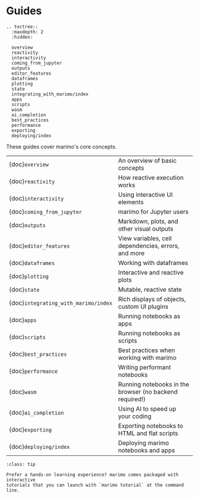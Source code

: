 # Guides

```{eval-rst}
.. toctree::
  :maxdepth: 2
  :hidden:

  overview
  reactivity
  interactivity
  coming_from_jupyter
  outputs
  editor_features
  dataframes
  plotting
  state
  integrating_with_marimo/index
  apps
  scripts
  wasm
  ai_completion
  best_practices
  performance
  exporting
  deploying/index
```

These guides cover marimo's core concepts.

|                                      |                                                         |
| :----------------------------------- | :------------------------------------------------------ |
| {doc}`overview`                      | An overview of basic concepts                           |
| {doc}`reactivity`                    | How reactive execution works                            |
| {doc}`interactivity`                 | Using interactive UI elements                           |
| {doc}`coming_from_jupyter`           | marimo for Jupyter users                                |
| {doc}`outputs`                       | Markdown, plots, and other visual outputs               |
| {doc}`editor_features`               | View variables, cell dependencies, errors, and more     |
| {doc}`dataframes`                    | Working with dataframes                                 |
| {doc}`plotting`                      | Interactive and reactive plots                          |
| {doc}`state`                         | Mutable, reactive state                                 |
| {doc}`integrating_with_marimo/index` | Rich displays of objects, custom UI plugins             |
| {doc}`apps`                          | Running notebooks as apps                               |
| {doc}`scripts`                       | Running notebooks as scripts                            |
| {doc}`best_practices`                | Best practices when working with marimo                 |
| {doc}`performance`                   | Writing performant notebooks                            |
| {doc}`wasm`                          | Running notebooks in the browser (no backend required!) |
| {doc}`ai_completion`                 | Using AI to speed up your coding                        |
| {doc}`exporting`                     | Exporting notebooks to HTML and flat scripts            |
| {doc}`deploying/index`               | Deploying marimo notebooks and apps                     |

```{admonition} Learn by doing!
:class: tip

Prefer a hands-on learning experience? marimo comes packaged with interactive
tutorials that you can launch with `marimo tutorial` at the command line.
```
